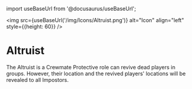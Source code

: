 import useBaseUrl from '@docusaurus/useBaseUrl';

<img src={useBaseUrl('/img/Icons/Altruist.png')} alt="Icon" align="left" style={{height: 60}} />
# Altruist

The Altruist is a Crewmate Protective role can revive dead players in groups. However, their location and the revived players' locations will be revealed to all Impostors.
